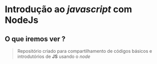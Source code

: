 # Introdução ao *javascript* com **NodeJs**
## O que iremos ver ?
>Repositório criado para compartilhamento de códigos básicos e introdutórios de **JS** usando o *node*
